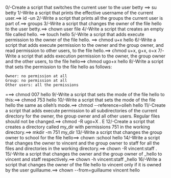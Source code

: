 0/-Create a script that switches the current user to the user betty ==> su betty
1/-Write a script that prints the effective username of the current user.==> id -un
2/-Write a script that prints all the groups the current user is part of.==> groups
3/-Write a script that changes the owner of the file hello to the user betty.==> chown user file
4/-Write a script that creates an empty file called hello. ==> touch hello
5/-Write a script that adds execute permission to the owner of the file hello. ==> chmod u+x hello
6/-Write a script that adds execute permission to the owner and the group owner, and read permission to other users, to the file hello.==> chmod u+x, g+x, o+x
7/-Write a script that adds execution permission to the owner, the group owner and the other users, to the file hello==> chmod ugo+x hello
8/-Write a script that sets the permission to the file hello as follows:

    Owner: no permission at all
    Group: no permission at all
    Other users: all the permissions
===> chmod 007 hello
9/-Write a script that sets the mode of the file hello to this:==> chmod 753 hello
10/-Write a script that sets the mode of the file hello the same as olleh’s mode.==> chmod --reference=olleh hello
11/-Create a script that adds execute permission to all subdirectories of the current directory for the owner, the group owner and all other users. Regular files should not be changed.==> chmod -R ugo+X .
E
12/-Create a script that creates a directory called my_dir with permissions 751 in the working directory.==> mkdir -m 751 my_dir
13/-Write a script that changes the group owner to school for the file hello==> chown :school hello
14/-Write a script that changes the owner to vincent and the group owner to staff for all the files and directories in the working directory.==> chown -R vincent:staff .
15/-Write a script that changes the owner and the group owner of _hello to vincent and staff respectively.==> chown -h vincent:staff _hello
16/-Write a script that changes the owner of the file hello to vincent only if it is owned by the user guillaume.==> chown --from=guillaume vincent hello
